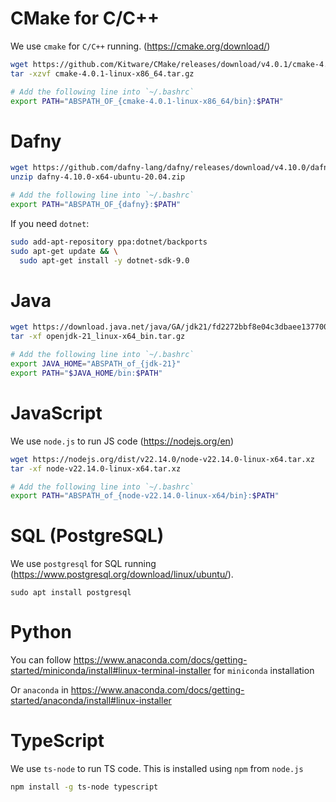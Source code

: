 


# CMake for C/C++
We use `cmake` for `C/C++` running. (https://cmake.org/download/)
```bash
wget https://github.com/Kitware/CMake/releases/download/v4.0.1/cmake-4.0.1-linux-x86_64.tar.gz
tar -xzvf cmake-4.0.1-linux-x86_64.tar.gz

# Add the following line into `~/.bashrc`
export PATH="ABSPATH_OF_{cmake-4.0.1-linux-x86_64/bin}:$PATH"
```



# Dafny
```bash
wget https://github.com/dafny-lang/dafny/releases/download/v4.10.0/dafny-4.10.0-x64-ubuntu-20.04.zip
unzip dafny-4.10.0-x64-ubuntu-20.04.zip

# Add the following line into `~/.bashrc`
export PATH="ABSPATH_OF_{dafny}:$PATH"
```
If you need `dotnet`:
```bash
sudo add-apt-repository ppa:dotnet/backports
sudo apt-get update && \
  sudo apt-get install -y dotnet-sdk-9.0
```



# Java
```bash
wget https://download.java.net/java/GA/jdk21/fd2272bbf8e04c3dbaee13770090416c/35/GPL/openjdk-21_linux-x64_bin.tar.gz
tar -xf openjdk-21_linux-x64_bin.tar.gz

# Add the following line into `~/.bashrc`
export JAVA_HOME="ABSPATH_of_{jdk-21}"
export PATH="$JAVA_HOME/bin:$PATH"
```


# JavaScript
We use `node.js` to run JS code (https://nodejs.org/en)
```bash
wget https://nodejs.org/dist/v22.14.0/node-v22.14.0-linux-x64.tar.xz
tar -xf node-v22.14.0-linux-x64.tar.xz

# Add the following line into `~/.bashrc`
export PATH="ABSPATH_of_{node-v22.14.0-linux-x64/bin}:$PATH"
```


# SQL (PostgreSQL)
We use `postgresql` for SQL running (https://www.postgresql.org/download/linux/ubuntu/).
```
sudo apt install postgresql
```



# Python
You can follow https://www.anaconda.com/docs/getting-started/miniconda/install#linux-terminal-installer for `miniconda` installation

Or `anaconda` in https://www.anaconda.com/docs/getting-started/anaconda/install#linux-installer


# TypeScript
We use `ts-node` to run TS code. This is installed using `npm` from `node.js`
```bash
npm install -g ts-node typescript
```